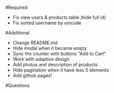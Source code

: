#Required:

- Fix view users & products table (hide full id)
- Fix sorted username by unicode

#Additional

- Change README.md
- Hide modal when it became empty
- Sync the counter with buttons "Add to Cart"
- Work with adaptive design
- Add photos and description of products
- Hide pagination when it have less 5 elements
- Add github pages!

#Questions

